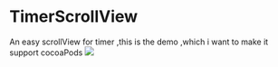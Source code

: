 # TimerScrollView
An easy scrollView for timer ,this is the demo ,which i want to make it support cocoaPods
![](http://pan.baidu.com/disk/home#list/path=%2F%E6%88%91%E7%9A%84%E7%85%A7%E7%89%87)
